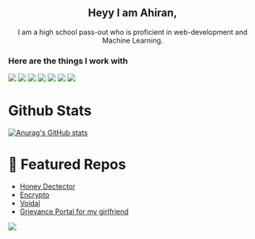 <h2 align="center">Heyy I am Ahiran,</h3>
<p align="center">I am a high school pass-out who is proficient in web-development and Machine Learning.</p>

### Here are the things I work with
<div style={{display: flex; margin-x: 4px}}>
  <img src="https://img.shields.io/badge/PyTorch-EE4C2C?style=for-the-badge&logo=pytorch&logoColor=white"></img>
  <img src="https://img.shields.io/badge/TensorFlow-FF6F00?style=for-the-badge&logo=tensorflow&logoColor=white"></img>
  <img src="https://img.shields.io/badge/Keras-FF0000?style=for-the-badge&logo=keras&logoColor=white"></img>
  <img src="https://img.shields.io/badge/Figma-F24E1E?style=for-the-badge&logo=figma&logoColor=white"></img>
  <img src="https://img.shields.io/badge/Node%20js-339933?style=for-the-badge&logo=nodedotjs&logoColor=white"></img>
  <img src="https://img.shields.io/badge/nuxt%20js-00C58E?style=for-the-badge&logo=nuxtdotjs&logoColor=white">
  <img src="https://img.shields.io/badge/Python-FFD43B?style=for-the-badge&logo=python&logoColor=blue">
</div>


# Github Stats
[![Anurag's GitHub stats](https://github-readme-stats.vercel.app/api?username=plagzee&show_icons=true&theme=dracula)](https://github.com/anuraghazra/github-readme-stats)  


# 🌟 Featured Repos
- [Honey Dectector](https://github.com/plagzee/honey-detector)
- [Encrypto](https://github.com/plagzee/encrypto)
- [Voidal](https://github.com/plagzee/Final-Voidal)
- [Grievance Portal for my girlfriend](https://github.com/plagzee/jyoti-grievance-portal)


![](https://komarev.com/ghpvc/?username=plagzee&color=blue)



